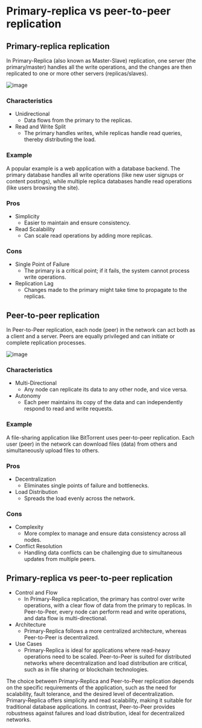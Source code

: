 # Primary-replica vs peer-to-peer replication

## Primary-replica replication

In Primary-Replica (also known as Master-Slave) replication, one server (the primary/master) handles all the write operations, and the changes are then replicated to one or more other servers (replicas/slaves).

![image](https://github.com/user-attachments/assets/c120be8f-8ca7-4ad4-bc41-63b7e251a880)

### Characteristics

- Unidirectional
  - Data flows from the primary to the replicas.
- Read and Write Split
  - The primary handles writes, while replicas handle read queries, thereby distributing the load.

### Example

A popular example is a web application with a database backend. The primary database handles all write operations (like new user signups or content postings), while multiple replica databases handle read operations (like users browsing the site).

### Pros

- Simplicity
  - Easier to maintain and ensure consistency.
- Read Scalability
  - Can scale read operations by adding more replicas.

### Cons

- Single Point of Failure
  - The primary is a critical point; if it fails, the system cannot process write operations.
- Replication Lag
  - Changes made to the primary might take time to propagate to the replicas.

## Peer-to-peer replication

In Peer-to-Peer replication, each node (peer) in the network can act both as a client and a server. Peers are equally privileged and can initiate or complete replication processes.

![image](https://github.com/user-attachments/assets/73829c52-b31c-4fa3-b983-a11c985ed941)

### Characteristics

- Multi-Directional
  - Any node can replicate its data to any other node, and vice versa.
- Autonomy
  - Each peer maintains its copy of the data and can independently respond to read and write requests.

### Example

A file-sharing application like BitTorrent uses peer-to-peer replication. Each user (peer) in the network can download files (data) from others and simultaneously upload files to others.

### Pros

- Decentralization
  - Eliminates single points of failure and bottlenecks.
- Load Distribution
  - Spreads the load evenly across the network.

### Cons

- Complexity
  - More complex to manage and ensure data consistency across all nodes.
- Conflict Resolution
  - Handling data conflicts can be challenging due to simultaneous updates from multiple peers.

## Primary-replica vs peer-to-peer replication

- Control and Flow
  - In Primary-Replica replication, the primary has control over write operations, with a clear flow of data from the primary to replicas. In Peer-to-Peer, every node can perform read and write operations, and data flow is multi-directional.
- Architecture
  - Primary-Replica follows a more centralized architecture, whereas Peer-to-Peer is decentralized.
- Use Cases
  - Primary-Replica is ideal for applications where read-heavy operations need to be scaled. Peer-to-Peer is suited for distributed networks where decentralization and load distribution are critical, such as in file sharing or blockchain technologies.

The choice between Primary-Replica and Peer-to-Peer replication depends on the specific requirements of the application, such as the need for scalability, fault tolerance, and the desired level of decentralization. Primary-Replica offers simplicity and read scalability, making it suitable for traditional database applications. In contrast, Peer-to-Peer provides robustness against failures and load distribution, ideal for decentralized networks.

